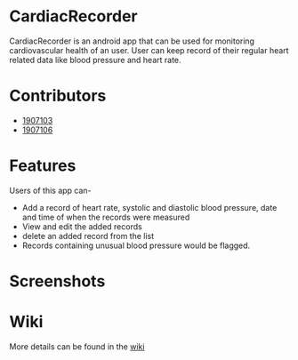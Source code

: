 
# CardiacRecorder
CardiacRecorder is an android app that can be used for monitoring cardiovascular health of an user. User can keep record of their regular heart related data like blood pressure and heart rate. 

# Contributors

- [1907103](https://github.com/Abtahe103)
- [1907106](https://github.com/RakibHasan106)

# Features

Users of this app can-
- Add a record of heart rate, systolic and diastolic blood pressure, date and time of when the records were measured
- View and edit the added records
- delete an added record from the list
- Records containing unusual blood pressure would be flagged.

# Screenshots


# Wiki
More details can be found in the [wiki](https://github.com/RakibHasan106/CardiacRecorder/wiki)
